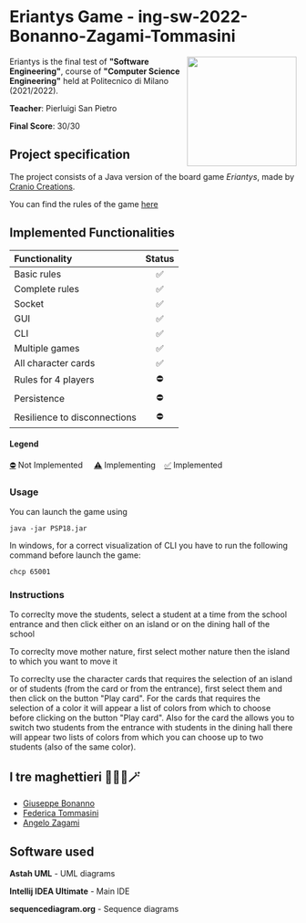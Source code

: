# Eriantys Game - ing-sw-2022-Bonanno-Zagami-Tommasini
<img src="https://www.craniocreations.it/wp-content/uploads/2021/06/Eriantys_scatolaFrontombra-600x600.png" width=192px height=192px align="right" />

Eriantys is the final test of **"Software Engineering"**, course of **"Computer Science Engineering"** held at Politecnico di Milano (2021/2022).

**Teacher**: Pierluigi San Pietro

**Final Score**: 30/30

## Project specification
The project consists of a Java version of the board game *Eriantys*, made by [Cranio Creations](https://www.craniocreations.it/prodotto/eriantys).

You can find the rules of the game [here](https://www.craniocreations.it/wp-content/uploads/2021/11/Eriantys_ITA_bassa.pdf)
## Implemented Functionalities
| Functionality                | Status |
|:-----------------------------|:------:|
| Basic rules                  |   ✅    |
| Complete rules               |   ✅    |
| Socket                       |   ✅    |
| GUI                          |   ✅️   |
| CLI                          |   ✅️   |
| Multiple games               |   ✅    |
| All character cards          |   ✅    |
| Rules for 4 players          |   ⛔    |
| Persistence                  |   ⛔    |
| Resilience to disconnections |   ⛔    |

#### Legend
[⛔]() Not Implemented &nbsp;&nbsp;&nbsp;&nbsp;[⚠️]() Implementing&nbsp;&nbsp;&nbsp;&nbsp;[✅]() Implemented

### Usage
You can launch the game using
```
java -jar PSP18.jar
```
In windows, for a correct visualization of CLI you have to run the following command before launch the game:
```
chcp 65001
```
### Instructions
To correclty move the students, select a student at a time from the school entrance and then click either on an island or on the dining hall of the school

To correclty move mother nature, first select mother nature then the island to which you want to move it

To correclty use the character cards that requires the selection of an island or of students (from the card or from the entrance), first select them and then click on the button "Play card".
For the cards that requires the selection of a color it will appear a list of colors from which to choose before clicking on the button "Play card". Also for the card the allows you to switch two students from the entrance with students in the dining hall there will appear two lists of colors from which you can choose up to two students (also of the same color).
## I tre maghettieri 🧙‍♂️🎩🪄
* [Giuseppe Bonanno](https://github.com/bonnyAL99)
* [Federica Tommasini](https://github.com/federicatommasini)
* [Angelo Zagami](https://github.com/CoffeOverflow)

## Software used

**Astah UML** - UML diagrams

**Intellij IDEA Ultimate** - Main IDE

**sequencediagram.org** - Sequence diagrams
